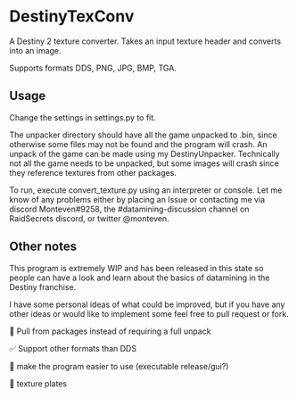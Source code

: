 # DestinyTexConv
A Destiny 2 texture converter. Takes an input texture header and converts into an image.

Supports formats DDS, PNG, JPG, BMP, TGA.

## Usage

Change the settings in settings.py to fit.

The unpacker directory should have all the game unpacked to .bin, since otherwise some files may not be found and the program will crash. An unpack of the game can be made using my DestinyUnpacker. Technically not all the game needs to be unpacked, but some images will crash since they reference textures from other packages.

To run, execute convert_texture.py using an interpreter or console. Let me know of any problems either by placing an Issue or contacting me via discord Monteven#9258, the #datamining-discussion channel on RaidSecrets discord, or twitter @monteven.

## Other notes
This program is extremely WIP and has been released in this state so people can have a look and learn about the basics of datamining in the Destiny franchise.

I have some personal ideas of what could be improved, but if you have any other ideas or would like to implement some feel free to pull request or fork.

:black_square_button: Pull from packages instead of requiring a full unpack

:white_check_mark: Support other formats than DDS

:black_square_button: make the program easier to use (executable release/gui?)

:black_square_button: texture plates
